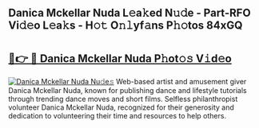 ## Danica Mckellar Nuda L𝚎a𝚔ed N𝚞𝚍e - Part-RFO Vi𝚍𝚎o L𝚎a𝚔s - H𝚘𝚝 O𝚗𝚕yf𝚊ns P𝚑𝚘tos 84xGQ

# <h2><a href="http://kf4104.oniu.top/?m=Danica+Mckellar+Nuda">🔗👉 🔴 Danica Mckellar Nuda P𝚑ot𝚘𝚜 V𝚒d𝚎o</a></h2>

[![Danica Mckellar Nuda Nu𝚍e𝚜](https://i.imgur.com/0qMVB7G.gif)](http://kf4104.oniu.top/?m=Danica+Mckellar+Nuda)
Web-based artist and amusement giver Danica Mckellar Nuda, known for publishing dance and lifestyle tutorials through trending dance moves and short films. Selfless philanthropist volunteer Danica Mckellar Nuda, recognized for their generosity and dedication to volunteering their time and resources to help others.  
